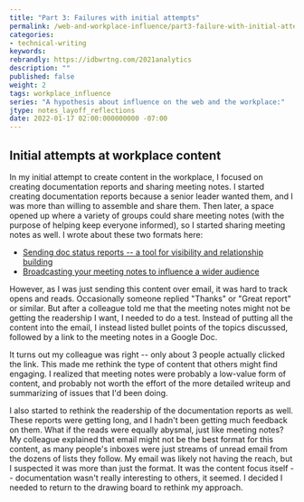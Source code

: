 ```yaml
---
title: "Part 3: Failures with initial attempts"
permalink: /web-and-workplace-influence/part3-failure-with-initial-attempts.html
categories:
- technical-writing
keywords:
rebrandly: https://idbwrtng.com/2021analytics
description: ""
published: false
weight: 2
tags: workplace_influence
series: "A hypothesis about influence on the web and the workplace:"
jtype: notes_layoff_reflections
date: 2022-01-17 02:00:000000000 -07:00
---
```


## Initial attempts at workplace content

In my initial attempt to create content in the workplace, I focused on creating documentation reports and sharing meeting notes. I started creating documentation reports because a senior leader wanted them, and I was more than willing to assemble and share them. Then later, a space opened up where a variety of groups could share meeting notes (with the purpose of helping keep everyone informed), so I started sharing meeting notes as well. I wrote about these two formats here:

* [Sending doc status reports -- a tool for visibility and relationship building](/learnapidoc/docapis_status_reports.html)
* [Broadcasting your meeting notes to influence a wider audience](/learnapidoc/docapis_meeting_notes.html#what-if-sensitive-topics-are-discussed-during-the-meeting)

However, as I was just sending this content over email, it was hard to track opens and reads. Occasionally someone replied "Thanks" or "Great report" or similar. But after a colleague told me that the meeting notes might not be getting the readership I want, I needed to do a test. Instead of putting all the content into the email, I instead listed bullet points of the topics discussed, followed by a link to the meeting notes in a Google Doc.

It turns out my colleague was right -- only about 3 people actually clicked the link. This made me rethink the type of content that others might find engaging. I realized that meeting notes were probably a low-value form of content, and probably not worth the effort of the more detailed writeup and summarizing of issues that I'd been doing.

I also started to rethink the readership of the documentation reports as well. These reports were getting long, and I hadn't been getting much feedback on them. What if the reads were equally abysmal, just like meeting notes? My colleague explained that email might not be the best format for this content, as many people's inboxes were just streams of unread email from the dozens of lists they follow. My email was likely not having the reach, but I suspected it was more than just the format. It was the content focus itself -- documentation wasn't really interesting to others, it seemed. I decided I needed to return to the drawing board to rethink my approach.
